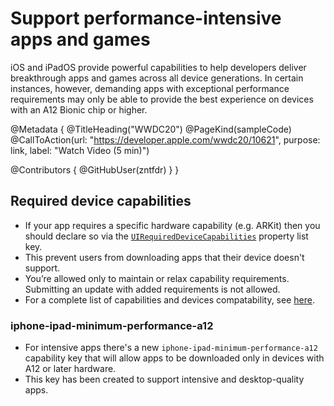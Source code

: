 # Support performance-intensive apps and games

iOS and iPadOS provide powerful capabilities to help developers deliver breakthrough apps and games across all device generations. In certain instances, however, demanding apps with exceptional performance requirements may only be able to provide the best experience on devices with an A12 Bionic chip or higher. 

@Metadata {
   @TitleHeading("WWDC20")
   @PageKind(sampleCode)
   @CallToAction(url: "https://developer.apple.com/wwdc20/10621", purpose: link, label: "Watch Video (5 min)")

   @Contributors {
      @GitHubUser(zntfdr)
   }
}



## Required device capabilities

- If your app requires a specific hardware capability (e.g. ARKit) then you should declare so via the [`UIRequiredDeviceCapabilities`][UIRequiredDeviceCapabilities] property list key. 
- This prevent users from downloading apps that their device doesn't support.
- You’re allowed only to maintain or relax capability requirements. Submitting an update with added requirements is not allowed.
- For a complete list of capabilities and devices compatability, see [here][list].

### iphone-ipad-minimum-performance-a12

- For intensive apps there's a new `iphone-ipad-minimum-performance-a12` capability key that will allow apps to be downloaded only in devices with A12 or later hardware.
- This key has been created to support intensive and desktop-quality apps.

[UIRequiredDeviceCapabilities]: https://developer.apple.com/support/required-device-capabilities/
[list]: https://developer.apple.com/support/required-device-capabilities/